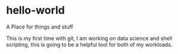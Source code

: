 # hello-world
A Place for things and stuff


This is my first time with git, I am working on data science and shell scripting, this is going to be a helpful tool for both of my workloads.
